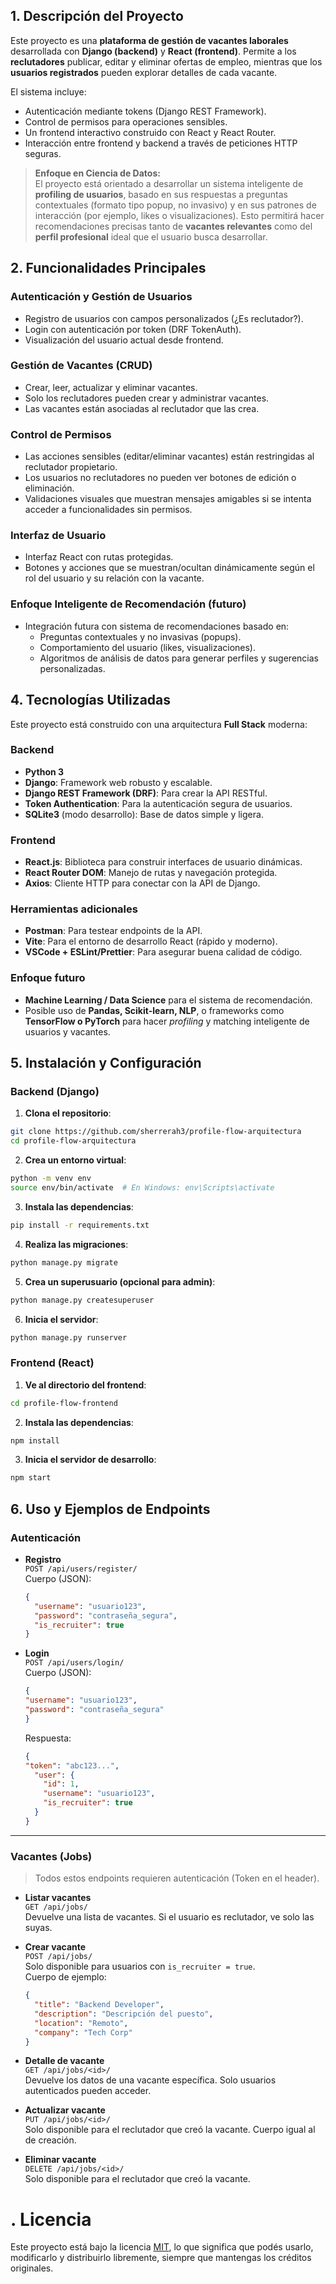 ## 1. Descripción del Proyecto

Este proyecto es una **plataforma de gestión de vacantes laborales** desarrollada con **Django (backend)** y **React (frontend)**. Permite a los **reclutadores** publicar, editar y eliminar ofertas de empleo, mientras que los **usuarios registrados** pueden explorar detalles de cada vacante.

El sistema incluye:
- Autenticación mediante tokens (Django REST Framework).
- Control de permisos para operaciones sensibles.
- Un frontend interactivo construido con React y React Router.
- Interacción entre frontend y backend a través de peticiones HTTP seguras.

> **Enfoque en Ciencia de Datos:**  
> El proyecto está orientado a desarrollar un sistema inteligente de **profiling de usuarios**, basado en sus respuestas a preguntas contextuales (formato tipo popup, no invasivo) y en sus patrones de interacción (por ejemplo, likes o visualizaciones). Esto permitirá hacer recomendaciones precisas tanto de **vacantes relevantes** como del **perfil profesional** ideal que el usuario busca desarrollar.

## 2. Funcionalidades Principales

### Autenticación y Gestión de Usuarios
- Registro de usuarios con campos personalizados (¿Es reclutador?).
- Login con autenticación por token (DRF TokenAuth).
- Visualización del usuario actual desde frontend.

### Gestión de Vacantes (CRUD)
- Crear, leer, actualizar y eliminar vacantes.
- Solo los reclutadores pueden crear y administrar vacantes.
- Las vacantes están asociadas al reclutador que las crea.

### Control de Permisos
- Las acciones sensibles (editar/eliminar vacantes) están restringidas al reclutador propietario.
- Los usuarios no reclutadores no pueden ver botones de edición o eliminación.
- Validaciones visuales que muestran mensajes amigables si se intenta acceder a funcionalidades sin permisos.

### Interfaz de Usuario
- Interfaz React con rutas protegidas.
- Botones y acciones que se muestran/ocultan dinámicamente según el rol del usuario y su relación con la vacante.

### Enfoque Inteligente de Recomendación (futuro)
- Integración futura con sistema de recomendaciones basado en:
  - Preguntas contextuales y no invasivas (popups).
  - Comportamiento del usuario (likes, visualizaciones).
  - Algoritmos de análisis de datos para generar perfiles y sugerencias personalizadas.

## 4. Tecnologías Utilizadas

Este proyecto está construido con una arquitectura **Full Stack** moderna:

### Backend
- **Python 3**
- **Django**: Framework web robusto y escalable.
- **Django REST Framework (DRF)**: Para crear la API RESTful.
- **Token Authentication**: Para la autenticación segura de usuarios.
- **SQLite3** (modo desarrollo): Base de datos simple y ligera.

### Frontend
- **React.js**: Biblioteca para construir interfaces de usuario dinámicas.
- **React Router DOM**: Manejo de rutas y navegación protegida.
- **Axios**: Cliente HTTP para conectar con la API de Django.

### Herramientas adicionales
- **Postman**: Para testear endpoints de la API.
- **Vite**: Para el entorno de desarrollo React (rápido y moderno).
- **VSCode + ESLint/Prettier**: Para asegurar buena calidad de código.

### Enfoque futuro
- **Machine Learning / Data Science** para el sistema de recomendación.
- Posible uso de **Pandas, Scikit-learn, NLP**, o frameworks como **TensorFlow o PyTorch** para hacer *profiling* y matching inteligente de usuarios y vacantes.

## 5. Instalación y Configuración

### Backend (Django)

1. **Clona el repositorio**:
```bash
git clone https://github.com/sherrerah3/profile-flow-arquitectura
cd profile-flow-arquitectura
```

2. **Crea un entorno virtual**:
```bash
python -m venv env
source env/bin/activate  # En Windows: env\Scripts\activate
```

3. **Instala las dependencias**:
```bash
pip install -r requirements.txt
```

4. **Realiza las migraciones**:
```bash
python manage.py migrate
```

5. **Crea un superusuario (opcional para admin)**:
```bash
python manage.py createsuperuser
```

6. **Inicia el servidor**:
```bash
python manage.py runserver
```

### Frontend (React)

1. **Ve al directorio del frontend**:
```bash
cd profile-flow-frontend
```

2. **Instala las dependencias**:
```bash
npm install
```

3. **Inicia el servidor de desarrollo**:
```bash
npm start
```

## 6. Uso y Ejemplos de Endpoints

### Autenticación

- **Registro**  
  `POST /api/users/register/`  
  Cuerpo (JSON):
  ```json
  {
    "username": "usuario123",
    "password": "contraseña_segura",
    "is_recruiter": true
  }
  ```

- **Login**  
  `POST /api/users/login/`  
  Cuerpo (JSON):
  ```json
  {
  "username": "usuario123",
  "password": "contraseña_segura"
  }
  ```
  Respuesta:
  ```json
  {
  "token": "abc123...",
    "user": {
      "id": 1,
      "username": "usuario123",
      "is_recruiter": true
    }
  }
  ```

---

### Vacantes (Jobs)

> Todos estos endpoints requieren autenticación (Token en el header).

- **Listar vacantes**  
  `GET /api/jobs/`  
  Devuelve una lista de vacantes. Si el usuario es reclutador, ve solo las suyas.

- **Crear vacante**  
  `POST /api/jobs/`  
  Solo disponible para usuarios con `is_recruiter = true`.  
  Cuerpo de ejemplo:
  ```json
  {
    "title": "Backend Developer",
    "description": "Descripción del puesto",
    "location": "Remoto",
    "company": "Tech Corp"
  }
  ```

- **Detalle de vacante**  
  `GET /api/jobs/<id>/`  
  Devuelve los datos de una vacante específica.
  Solo usuarios autenticados pueden acceder.

- **Actualizar vacante**  
  `PUT /api/jobs/<id>/`  
  Solo disponible para el reclutador que creó la vacante.
  Cuerpo igual al de creación.

- **Eliminar vacante**  
  `DELETE /api/jobs/<id>/`  
  Solo disponible para el reclutador que creó la vacante.

# . Licencia

Este proyecto está bajo la licencia [MIT](https://opensource.org/licenses/MIT), lo que significa que podés usarlo, modificarlo y distribuirlo libremente, siempre que mantengas los créditos originales.
